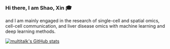 ### Hi there, I am Shao, Xin 🎓

and I am mainly engaged in the research of single-cell and spatial omics, cell-cell communication, and liver disease omics with machine learning and deep learning methods.

[![multitalk's GitHub stats](https://github-readme-stats-umber-one-34.vercel.app/api?username=multitalk&show_icons=true)](https://github.com/anuraghazra/github-readme-stats)
